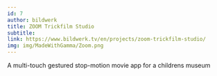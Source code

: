 ```yaml
---
id: 7
author: bildwerk
title: ZOOM Trickfilm Studio
subtitle:
link: https://www.bildwerk.tv/en/projects/zoom-trickfilm-studio/
img: img/MadeWithGamma/Zoom.png
---
```

A multi-touch gestured stop-motion movie app for a childrens museum